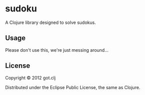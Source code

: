 # sudoku

A Clojure library designed to solve sudokus.

## Usage

Please don't use this, we're just messing around...

## License

Copyright © 2012 got.clj

Distributed under the Eclipse Public License, the same as Clojure.
